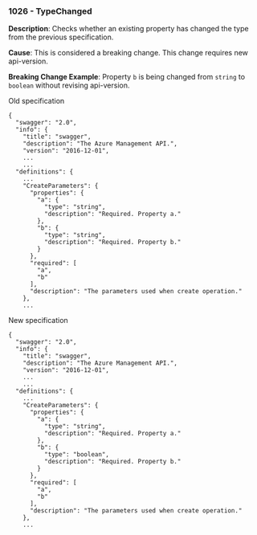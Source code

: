 ### 1026 - TypeChanged

**Description**: Checks whether an existing property has changed the type from the previous specification. 

**Cause**: This is considered a breaking change. This change requires new api-version.

**Breaking Change Example**: Property `b` is being changed from `string` to `boolean` without revising api-version.

Old specification
```json5
{
  "swagger": "2.0",
  "info": {
    "title": "swagger",
    "description": "The Azure Management API.",
    "version": "2016-12-01",
    ...
    ...
  "definitions": {
    ...
    "CreateParameters": {
      "properties": {
        "a": {
          "type": "string",
          "description": "Required. Property a."
        },
        "b": {
          "type": "string",
          "description": "Required. Property b."
        }
      },
      "required": [
        "a",
        "b"
      ],
      "description": "The parameters used when create operation."
    },
    ...  
```

New specification
```json5
{
  "swagger": "2.0",
  "info": {
    "title": "swagger",
    "description": "The Azure Management API.",
    "version": "2016-12-01",
    ...
    ...
  "definitions": {
    ...
    "CreateParameters": {
      "properties": {
        "a": {
          "type": "string",
          "description": "Required. Property a."
        },
        "b": {
          "type": "boolean",
          "description": "Required. Property b."
        }
      },
      "required": [
        "a",
        "b"
      ],
      "description": "The parameters used when create operation."
    },
    ...  
```
